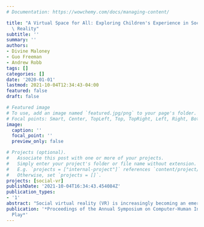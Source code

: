 ```yaml
---
# Documentation: https://wowchemy.com/docs/managing-content/

title: "A Virtual Space for All: Exploring Children's Experience in Social Virtual\
  \ Reality"
subtitle: ''
summary: ''
authors:
- Divine Maloney
- Guo Freeman
- Andrew Robb
tags: []
categories: []
date: '2020-01-01'
lastmod: 2021-10-04T12:34:43-04:00
featured: false
draft: false

# Featured image
# To use, add an image named `featured.jpg/png` to your page's folder.
# Focal points: Smart, Center, TopLeft, Top, TopRight, Left, Right, BottomLeft, Bottom, BottomRight.
image:
  caption: ''
  focal_point: ''
  preview_only: false

# Projects (optional).
#   Associate this post with one or more of your projects.
#   Simply enter your project's folder or file name without extension.
#   E.g. `projects = ["internal-project"]` references `content/project/deep-learning/index.md`.
#   Otherwise, set `projects = []`.
projects: [social-vr]
publishDate: '2021-10-04T16:34:43.454084Z'
publication_types:
- '1'
abstract: "Social virtual reality (VR) is increasingly becoming an emerging online social ecosystem where multiple users can interact with one another through VR head-mounted displays in 3Dvirtual spaces. The co-existence of minors and adults in social VR presents unique challenges and opportunities regarding how these two groups interact with each other in these shared virtual social spaces, which is a timely and understudied topic in HCI and CHI PLAY. In this paper, we report our findings of a participatory observation study to explore the interaction dynamics between minors and between minors and adults in social VR. Our findings contribute to a better understanding of young people's engagement with technology and point to future directions for designing safer and more socially satisfying social VR experiences for minors."
publication: '*Proceedings of the Annual Symposium on Computer-Human Interaction in
  Play*'
---
```

